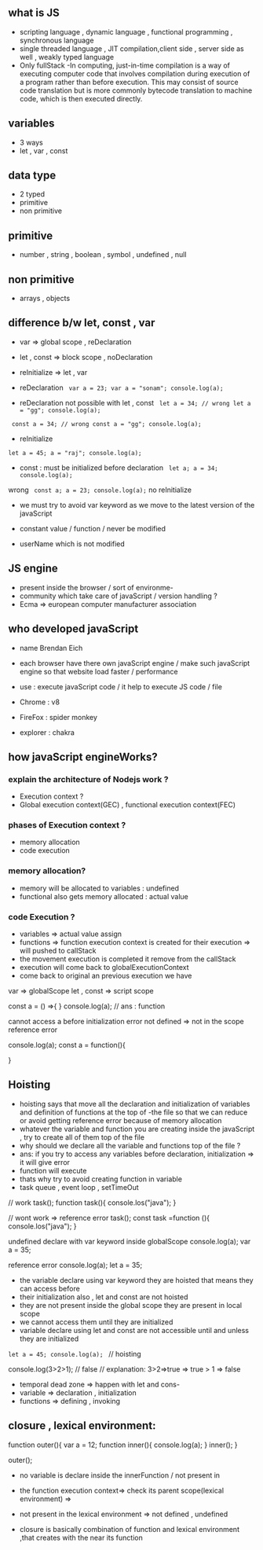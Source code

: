 ## what is JS

- scripting language , dynamic language , functional programming , synchronous language
- single threaded language , JIT compilation,client side , server side as well , weakly typed language
- Only fullStack
  -In computing, just-in-time compilation is a way of executing computer code that involves compilation during execution of a program rather than before execution. This may consist of source code translation but is more commonly bytecode translation to machine code, which is then executed directly.

## variables

- 3 ways
- let , var , const

## data type

- 2 typed
- primitive
- non primitive

## primitive

- number , string , boolean , symbol , undefined , null

## non primitive

- arrays , objects

## difference b/w let, const , var

- var => global scope , reDeclaration
- let , const => block scope , noDeclaration
- reInitialize => let , var

- reDeclaration
  ` var a = 23; var a = "sonam"; console.log(a);`

- reDeclaration not possible with let , const
  ` let a = 34; // wrong let a = "gg"; console.log(a);`

` const a = 34; // wrong const a = "gg"; console.log(a);`

- reInitialize

`let a = 45; a = "raj"; console.log(a);`

- const : must be initialized before declaration
  ` let a; a = 34; console.log(a);`

wrong
` const a; a = 23; console.log(a);`
no reInitialize

- we must try to avoid var keyword as we move to the latest version of the javaScript

- constant value / function / never be modified
- userName which is not modified

## JS engine

- present inside the browser / sort of environme-
- community which take care of javaScript / version handling ?
- Ecma => european computer manufacturer association

## who developed javaScript

- name Brendan Eich

- each browser have there own javaScript engine / make such javaScript engine so that website load faster / performance
- use : execute javaScript code / it help to execute JS code / file
- Chrome : v8
- FireFox : spider monkey
- explorer : chakra

## how javaScript engineWorks?

### explain the architecture of Nodejs work ?

- Execution context ?
- Global execution context(GEC) , functional execution context(FEC)

### phases of Execution context ?

- memory allocation
- code execution

### memory allocation?

- memory will be allocated to variables : undefined
- functional also gets memory allocated : actual value

### code Execution ?

- variables => actual value assign
- functions => function execution context is created for their execution => will pushed to callStack
- the movement execution is completed it remove from the callStack
- execution will come back to globalExecutionContext
- come back to original an previous execution we have

var => globalScope
let , const => script scope

const a = () =>{
}
console.log(a);
// ans : function

cannot access a before initialization
error
not defined => not in the scope
reference error

console.log(a);
const a = function(){

}

## Hoisting

- hoisting says that move all the declaration and initialization of variables and definition of functions at the top of
  -the file so that we can reduce or avoid getting reference error because of memory allocation
- whatever the variable and function you are creating inside the javaScript , try to create all of them top of the file
- why should we declare all the variable and functions top of the file ?
- ans: if you try to access any variables before declaration, initialization => it will give error
- function will execute
- thats why try to avoid creating function in variable
- task queue , event loop , setTimeOut

// work
task();
function task(){
console.los("java");
}

// wont work => reference error
task();
const task =function (){
console.los("java");
}

undefined
declare with var keyword
inside globalScope
console.log(a);
var a = 35;

reference error
console.log(a);
let a = 35;

- the variable declare using var keyword they are hoisted that means they can access before
- their initialization also , let and const are not hoisted
- they are not present inside the global scope they are present in local scope
- we cannot access them until they are initialized
- variable declare using let and const are not accessible until and unless they are initialized

`let a = 45; console.log(a); ` // hoisting

console.log(3>2>1); // false
// explanation: 3>2=>true => true > 1 => false

- temporal dead zone => happen with let and cons-
- variable => declaration , initialization
- functions => defining , invoking

## closure , lexical environment:

function outer(){
var a = 12;
function inner(){
console.log(a);
}
inner();
}

outer();

- no variable is declare inside the innerFunction / not present in
- the function execution context=> check its parent scope(lexical environment) =>
- not present in the lexical environment => not defined , undefined

- closure is basically combination of function and lexical environment ,that creates with the near its function
